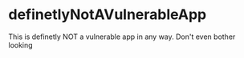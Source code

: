 # definetlyNotAVulnerableApp
This is definetly NOT a vulnerable app in any way. Don't even bother looking
